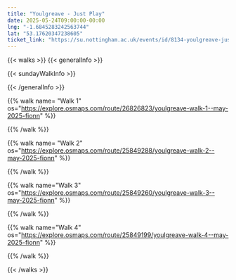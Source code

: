 ```yaml
---
title: "Youlgreave - Just Play"
date: 2025-05-24T09:00:00-00:00
lng: "-1.6845283242563744"
lat: "53.17620347238605"
ticket_link: "https://su.nottingham.ac.uk/events/id/8134-youlgreave-just-play-saturday-hike"
---
```


{{< walks >}}
{{< generalInfo >}}

{{< sundayWalkInfo >}}

{{< /generalInfo >}}

{{% walk name= "Walk 1" os="https://explore.osmaps.com/route/26826823/youlgreave-walk-1--may-2025-fionn" %}}

{{% /walk %}}

{{% walk name= "Walk 2" os="https://explore.osmaps.com/route/25849288/youlgreave-walk-2--may-2025-fionn" %}}

{{% /walk %}}

{{% walk name="Walk 3" os="https://explore.osmaps.com/route/25849260/youlgreave-walk-3--may-2025-fionn" %}}

{{% /walk %}}

{{% walk name="Walk 4" os="https://explore.osmaps.com/route/25849199/youlgreave-walk-4--may-2025-fionn" %}}

{{% /walk %}}

{{< /walks >}}